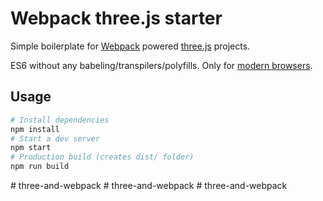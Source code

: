# Webpack three.js starter

Simple boilerplate for [Webpack](https://webpack.js.org/guides/getting-started) powered [three.js](https://threejs.org/) projects.

ES6 without any babeling/transpilers/polyfills. Only for [modern browsers](https://kangax.github.io/compat-table/es6/).

## Usage

```sh
# Install dependencies
npm install
# Start a dev server
npm start
# Production build (creates dist/ folder)
npm run build
```
#   t h r e e - a n d - w e b p a c k  
 #   t h r e e - a n d - w e b p a c k  
 #   t h r e e - a n d - w e b p a c k  
 